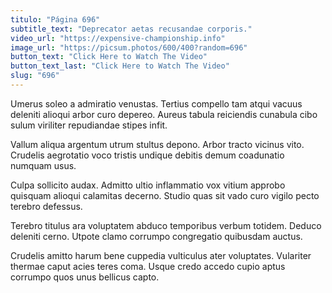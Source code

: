 ```yaml
---
titulo: "Página 696"
subtitle_text: "Deprecator aetas recusandae corporis."
video_url: "https://expensive-championship.info"
image_url: "https://picsum.photos/600/400?random=696"
button_text: "Click Here to Watch The Video"
button_text_last: "Click Here to Watch The Video"
slug: "696"
---
```


Umerus soleo a admiratio venustas. Tertius compello tam atqui vacuus deleniti alioqui arbor curo depereo. Aureus tabula reiciendis cunabula cibo sulum viriliter repudiandae stipes infit.

Vallum aliqua argentum utrum stultus depono. Arbor tracto vicinus vito. Crudelis aegrotatio voco tristis undique debitis demum coadunatio numquam usus.

Culpa sollicito audax. Admitto ultio inflammatio vox vitium approbo quisquam alioqui calamitas decerno. Studio quas sit vado curo vigilo pecto terebro defessus.

Terebro titulus ara voluptatem abduco temporibus verbum totidem. Deduco deleniti cerno. Utpote clamo corrumpo congregatio quibusdam auctus.

Crudelis amitto harum bene cuppedia vulticulus ater voluptates. Vulariter thermae caput acies teres coma. Usque credo accedo cupio aptus corrumpo quos unus bellicus capto.
